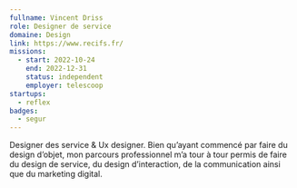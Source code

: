 ```yaml
---
fullname: Vincent Driss
role: Designer de service
domaine: Design
link: https://www.recifs.fr/
missions:
  - start: 2022-10-24
    end: 2022-12-31
    status: independent
    employer: telescoop
startups:
  - reflex
badges:
  - segur
---
```


Designer des service & Ux designer. Bien qu’ayant commencé par faire du design d’objet, mon parcours professionnel m’a tour à tour permis de faire du design de service, du design d’interaction, de la communication ainsi que du marketing digital.
